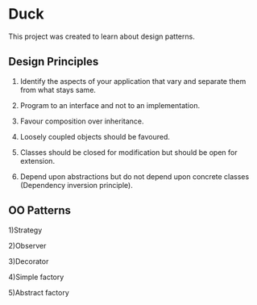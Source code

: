 Duck
====
This project was created to learn about design patterns.

Design Principles
-----------------
1) Identify the aspects of your application that vary and separate them from what stays same.

2) Program to an interface and not to an implementation.

3) Favour composition over inheritance.

4) Loosely coupled objects should be favoured.

5) Classes should be closed for modification but should be open for extension.

6) Depend upon abstractions but do not depend upon concrete classes (Dependency inversion principle).

OO Patterns
-----------
1)Strategy

2)Observer

3)Decorator

4)Simple factory

5)Abstract factory
